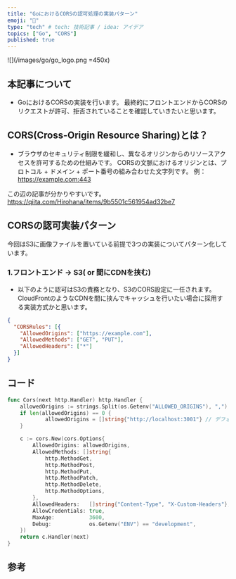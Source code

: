 ```yaml
---
title: "GoにおけるCORSの認可処理の実装パターン"
emoji: "📘"
type: "tech" # tech: 技術記事 / idea: アイデア
topics: ["Go", "CORS"]
published: true
---
```

![](/images/go/go_logo.png =450x)

## 本記事について
- GoにおけるCORSの実装を行います。
最終的にフロントエンドからCORSのリクエストが許可、拒否されていることを確認していきたいと思います。

## CORS(Cross-Origin Resource Sharing)とは？
- ブラウザのセキュリティ制限を緩和し、異なるオリジンからのリソースアクセスを許可するための仕組みです。
CORSの文脈におけるオリジンとは、プロトコル + ドメイン + ポート番号の組み合わせた文字列です。
例：https://example.com:443

この辺の記事が分かりやすいです。
https://qiita.com/Hirohana/items/9b5501c561954ad32be7

## CORSの認可実装パターン
今回はS3に画像ファイルを置いている前提で3つの実装についてパターン化しています。

### 1.フロントエンド -> S3( or 間にCDNを挟む)
- 以下のように認可はS3の責務となり、S3のCORS設定に一任されます。
CloudFrontのようなCDNを間に挟んでキャッシュを行いたい場合に採用する実装方式かと思います。
```json
{
  "CORSRules": [{
    "AllowedOrigins": ["https://example.com"],
    "AllowedMethods": ["GET", "PUT"],
    "AllowedHeaders": ["*"]
  }]
}
```




## コード

```go
func Cors(next http.Handler) http.Handler {
	allowedOrigins := strings.Split(os.Getenv("ALLOWED_ORIGINS"), ",")
	if len(allowedOrigins) == 0 {
			allowedOrigins = []string{"http://localhost:3001"} // デフォルト
	}

	c := cors.New(cors.Options{
		AllowedOrigins: allowedOrigins,
		AllowedMethods: []string{
			http.MethodGet,
			http.MethodPost,
			http.MethodPut,
			http.MethodPatch,
			http.MethodDelete,
			http.MethodOptions,
		},
		AllowedHeaders:   []string{"Content-Type", "X-Custom-Headers"},
		AllowCredentials: true,
		MaxAge:           3600,
		Debug:            os.Getenv("ENV") == "development",
	})
	return c.Handler(next)
}
```

## 参考

